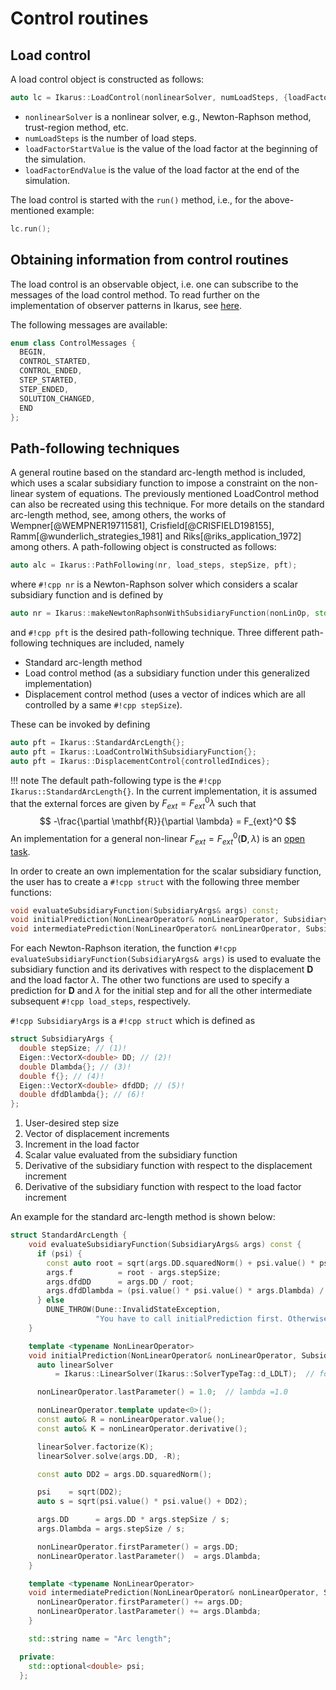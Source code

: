 <!--
SPDX-FileCopyrightText: 2022 The Ikarus Developers mueller@ibb.uni-stuttgart.de
SPDX-License-Identifier: CC-BY-SA-4.0
-->

# Control routines

## Load control
A load control object is constructed as follows:
```cpp
auto lc = Ikarus::LoadControl(nonlinearSolver, numLoadSteps, {loadFactorStartValue, loadFactorEndValue});
```

- `nonlinearSolver` is a nonlinear solver, e.g., Newton-Raphson method, trust-region method, etc.
- `numLoadSteps` is the number of load steps.
- `loadFactorStartValue` is the value of the load factor at the beginning of the simulation.
- `loadFactorEndValue` is the value of the load factor at the end of the simulation.

The load control is started with the ``run()`` method, i.e., for the above-mentioned example:
```cpp
lc.run();
```

## Obtaining information from control routines
The load control is an observable object, i.e. one can subscribe to the messages of the load control method.
To read further on the implementation of observer patterns in Ikarus, see [here](observer.md).

The following messages are available:
```cpp
enum class ControlMessages { 
  BEGIN,
  CONTROL_STARTED,
  CONTROL_ENDED,
  STEP_STARTED,
  STEP_ENDED,
  SOLUTION_CHANGED,
  END 
};
```

## Path-following techniques
A general routine based on the standard arc-length method is included, which uses a scalar subsidiary function to impose
a constraint on the non-linear system of equations. The previously mentioned LoadControl method can also be recreated
using this technique. For more details on the standard arc-length method, see, among others, the works
of Wempner[@WEMPNER19711581], Crisfield[@CRISFIELD198155], Ramm[@wunderlich_strategies_1981] and
Riks[@riks_application_1972] among others. A path-following object is constructed as follows:
```cpp
auto alc = Ikarus::PathFollowing(nr, load_steps, stepSize, pft);
```
where `#!cpp nr` is a Newton-Raphson solver which considers a scalar subsidiary function and is defined by
```cpp
auto nr = Ikarus::makeNewtonRaphsonWithSubsidiaryFunction(nonLinOp, std::move(linSolver));
```
and `#!cpp pft` is the desired path-following technique. Three different path-following techniques are included, namely

* Standard arc-length method
* Load control method (as a subsidiary function under this generalized implementation)
* Displacement control method (uses a vector of indices which are all controlled by a same `#!cpp stepSize`).

These can be invoked by defining
```cpp
auto pft = Ikarus::StandardArcLength{};
auto pft = Ikarus::LoadControlWithSubsidiaryFunction{};
auto pft = Ikarus::DisplacementControl{controlledIndices};
```
!!! note
    The default path-following type is the `#!cpp Ikarus::StandardArcLength{}`.
    In the current implementation, it is assumed that the external forces are given by
    $F_{ext} = F_{ext}^0\lambda$ such that
    $$
    -\frac{\partial \mathbf{R}}{\partial \lambda} = F_{ext}^0
    $$
    An implementation for a general non-linear $F_{ext} = F_{ext}^0\left(\mathbf{D},\lambda\right)$ is an [open task](../03_contribution/openTask.md#control-routines---addons).

In order to create an own implementation for the scalar subsidiary function, the user has to create a `#!cpp struct`
with the following three member functions:
```cpp
void evaluateSubsidiaryFunction(SubsidiaryArgs& args) const;
void initialPrediction(NonLinearOperator& nonLinearOperator, SubsidiaryArgs& args);
void intermediatePrediction(NonLinearOperator& nonLinearOperator, SubsidiaryArgs& args);
```
For each Newton-Raphson iteration, the function `#!cpp evaluateSubsidiaryFunction(SubsidiaryArgs& args)` is used to evaluate the subsidiary function and
its derivatives with respect to the displacement $\mathbf{D}$ and the load factor $\lambda$. The other two functions
are used to specify a prediction for $\mathbf{D}$ and $\lambda$ for the initial step and for
all the other intermediate subsequent `#!cpp load_steps`, respectively.

`#!cpp SubsidiaryArgs` is a `#!cpp struct` which is defined as
```cpp
struct SubsidiaryArgs {
  double stepSize; // (1)!
  Eigen::VectorX<double> DD; // (2)!
  double Dlambda{}; // (3)!
  double f{}; // (4)!
  Eigen::VectorX<double> dfdDD; // (5)!
  double dfdDlambda{}; // (6)!
};
```

1. User-desired step size
2. Vector of displacement increments
3. Increment in the load factor
4. Scalar value evaluated from the subsidiary function
5. Derivative of the subsidiary function with respect to the displacement increment
6. Derivative of the subsidiary function with respect to the load factor increment

An example for the standard arc-length method is shown below:
```cpp
struct StandardArcLength {
    void evaluateSubsidiaryFunction(SubsidiaryArgs& args) const {
      if (psi) {
        const auto root = sqrt(args.DD.squaredNorm() + psi.value() * psi.value() * args.Dlambda * args.Dlambda);
        args.f          = root - args.stepSize;
        args.dfdDD      = args.DD / root;
        args.dfdDlambda = (psi.value() * psi.value() * args.Dlambda) / root;
      } else
        DUNE_THROW(Dune::InvalidStateException,
                   "You have to call initialPrediction first. Otherwise psi is not defined");
    }

    template <typename NonLinearOperator>
    void initialPrediction(NonLinearOperator& nonLinearOperator, SubsidiaryArgs& args) {
      auto linearSolver
          = Ikarus::LinearSolver(Ikarus::SolverTypeTag::d_LDLT);  // for the linear predictor step

      nonLinearOperator.lastParameter() = 1.0;  // lambda =1.0

      nonLinearOperator.template update<0>();
      const auto& R = nonLinearOperator.value();
      const auto& K = nonLinearOperator.derivative();

      linearSolver.factorize(K);
      linearSolver.solve(args.DD, -R);

      const auto DD2 = args.DD.squaredNorm();

      psi    = sqrt(DD2);
      auto s = sqrt(psi.value() * psi.value() + DD2);

      args.DD      = args.DD * args.stepSize / s;
      args.Dlambda = args.stepSize / s;

      nonLinearOperator.firstParameter() = args.DD;
      nonLinearOperator.lastParameter()  = args.Dlambda;
    }

    template <typename NonLinearOperator>
    void intermediatePrediction(NonLinearOperator& nonLinearOperator, SubsidiaryArgs& args) {
      nonLinearOperator.firstParameter() += args.DD;
      nonLinearOperator.lastParameter() += args.Dlambda;
    }

    std::string name = "Arc length";

  private:
    std::optional<double> psi;
  };
```
